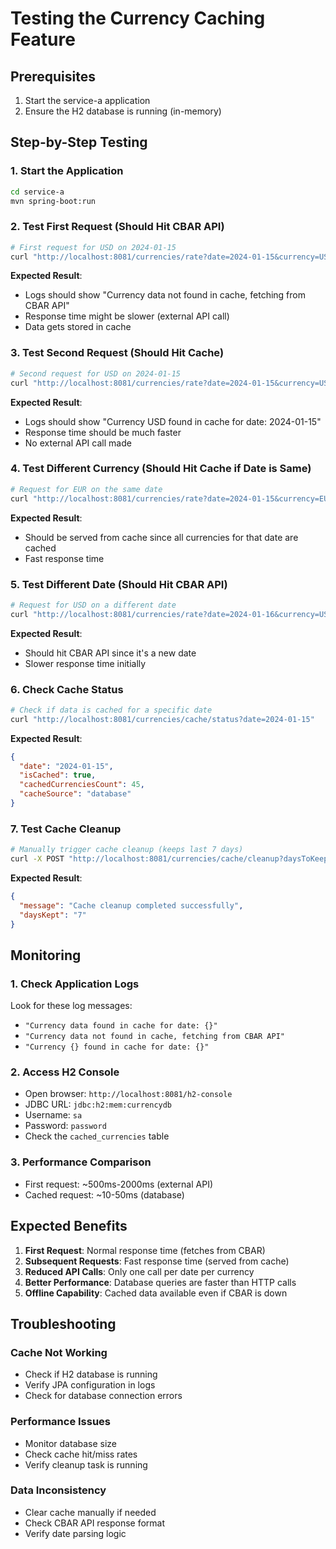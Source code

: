 # Testing the Currency Caching Feature

## Prerequisites
1. Start the service-a application
2. Ensure the H2 database is running (in-memory)

## Step-by-Step Testing

### 1. Start the Application
```bash
cd service-a
mvn spring-boot:run
```

### 2. Test First Request (Should Hit CBAR API)
```bash
# First request for USD on 2024-01-15
curl "http://localhost:8081/currencies/rate?date=2024-01-15&currency=USD"
```
**Expected Result**: 
- Logs should show "Currency data not found in cache, fetching from CBAR API"
- Response time might be slower (external API call)
- Data gets stored in cache

### 3. Test Second Request (Should Hit Cache)
```bash
# Second request for USD on 2024-01-15
curl "http://localhost:8081/currencies/rate?date=2024-01-15&currency=USD"
```
**Expected Result**:
- Logs should show "Currency USD found in cache for date: 2024-01-15"
- Response time should be much faster
- No external API call made

### 4. Test Different Currency (Should Hit Cache if Date is Same)
```bash
# Request for EUR on the same date
curl "http://localhost:8081/currencies/rate?date=2024-01-15&currency=EUR"
```
**Expected Result**:
- Should be served from cache since all currencies for that date are cached
- Fast response time

### 5. Test Different Date (Should Hit CBAR API)
```bash
# Request for USD on a different date
curl "http://localhost:8081/currencies/rate?date=2024-01-16&currency=USD"
```
**Expected Result**:
- Should hit CBAR API since it's a new date
- Slower response time initially

### 6. Check Cache Status
```bash
# Check if data is cached for a specific date
curl "http://localhost:8081/currencies/cache/status?date=2024-01-15"
```
**Expected Result**:
```json
{
  "date": "2024-01-15",
  "isCached": true,
  "cachedCurrenciesCount": 45,
  "cacheSource": "database"
}
```

### 7. Test Cache Cleanup
```bash
# Manually trigger cache cleanup (keeps last 7 days)
curl -X POST "http://localhost:8081/currencies/cache/cleanup?daysToKeep=7"
```
**Expected Result**:
```json
{
  "message": "Cache cleanup completed successfully",
  "daysKept": "7"
}
```

## Monitoring

### 1. Check Application Logs
Look for these log messages:
- `"Currency data found in cache for date: {}"`
- `"Currency data not found in cache, fetching from CBAR API"`
- `"Currency {} found in cache for date: {}"`

### 2. Access H2 Console
- Open browser: `http://localhost:8081/h2-console`
- JDBC URL: `jdbc:h2:mem:currencydb`
- Username: `sa`
- Password: `password`
- Check the `cached_currencies` table

### 3. Performance Comparison
- First request: ~500ms-2000ms (external API)
- Cached request: ~10-50ms (database)

## Expected Benefits

1. **First Request**: Normal response time (fetches from CBAR)
2. **Subsequent Requests**: Fast response time (served from cache)
3. **Reduced API Calls**: Only one call per date per currency
4. **Better Performance**: Database queries are faster than HTTP calls
5. **Offline Capability**: Cached data available even if CBAR is down

## Troubleshooting

### Cache Not Working
- Check if H2 database is running
- Verify JPA configuration in logs
- Check for database connection errors

### Performance Issues
- Monitor database size
- Check cache hit/miss rates
- Verify cleanup task is running

### Data Inconsistency
- Clear cache manually if needed
- Check CBAR API response format
- Verify date parsing logic

